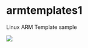 # armtemplates1

Linux ARM Template sample


<a href="https://portal.azure.com/#create/Microsoft.Template/uri/https://raw.githubusercontent.com/rob18/armtemplates1/master/azuredeploy.json>" target="_blank">
    <img src="http://azuredeploy.net/deploybutton.png"/></a>
